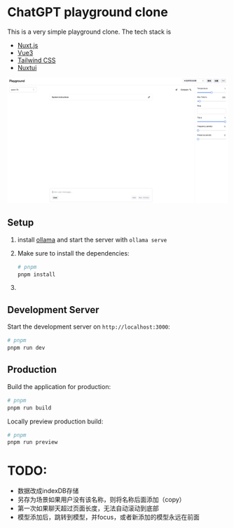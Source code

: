 # ChatGPT playground clone

This is a very simple playground clone. The tech stack is
* [Nuxt.js](https://nuxt.com/)
* [Vue3](https://v3.vuejs.org/)
* [Tailwind CSS](https://tailwindcss.com/)
* [Nuxtui](https://ui.nuxt.com/)

![](asset/index.jpg)

## Setup

1. install [ollama](https://ollama.com) and start the server with `ollama serve`

2. Make sure to install the dependencies:

    ```bash
    # pnpm
    pnpm install
    ```
3.

## Development Server

Start the development server on `http://localhost:3000`:

```bash
# pnpm
pnpm run dev
```

## Production

Build the application for production:

```bash
# pnpm
pnpm run build
```

Locally preview production build:

```bash
# pnpm
pnpm run preview

```

# TODO:
* 数据改成indexDB存储
* 另存为场景如果用户没有该名称，则将名称后面添加（copy）
* 第一次如果聊天超过页面长度，无法自动滚动到底部
* 模型添加后，跳转到模型，并focus，或者新添加的模型永远在前面